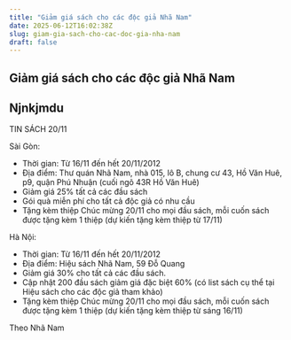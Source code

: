 ```yaml
---
title: "Giảm giá sách cho các độc giả Nhã Nam"
date: 2025-06-12T16:02:38Z
slug: giam-gia-sach-cho-cac-doc-gia-nha-nam
draft: false
---
```


## Giảm giá sách cho các độc giả Nhã Nam

## Njnkjmdu

TIN SÁCH 20/11






Sài Gòn:
- Thời gian: Từ 16/11 đến hết 20/11/2012
- Địa điểm: Thư quán Nhã Nam, nhà 015, lô B, chung cư 43, Hồ Văn Huê, p9, quận Phú Nhuận (cuối ngõ 43R Hồ Văn Huê)
- Giảm giá 25% tất cả các đầu sách
- Gói quà miễn phí cho tất cả độc giả có nhu cầu
- Tặng kèm thiệp Chúc mừng 20/11 cho mọi đầu sách, mỗi cuốn sách được tặng kèm 1 thiệp (dự kiến tặng kèm thiệp từ 17/11)
 
Hà Nội:
- Thời gian: Từ 16/11 đến hết 20/11/2012
- Địa điểm: Hiệu sách Nhã Nam, 59 Đỗ Quang 
- Giảm giá 30% cho tất cả các đầu sách. 
- Cập nhật 200 đầu sách giảm giá đặc biệt 60% (có list sách cụ thể tại Hiệu sách cho các độc giả tham khảo)
- Tặng kèm thiệp Chúc mừng 20/11 cho mọi đầu sách, mỗi cuốn sách được tặng kèm 1 thiệp (dự kiến tặng kèm thiệp từ sáng 16/11)

Theo  Nhã Nam